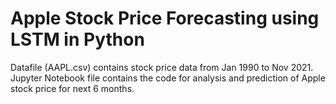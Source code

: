 # Apple Stock Price Forecasting using LSTM in Python
Datafile (AAPL.csv) contains stock price data from Jan 1990 to Nov 2021.
Jupyter Notebook file contains the code for analysis and prediction of Apple stock price for next 6 months.
